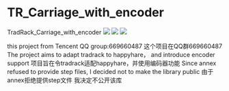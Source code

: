 # TR_Carriage_with_encoder
TradRack_Carriage_with_encoder
![](./images/0.png)
![](./images/1.png)
![](./images/2.png)

this project from Tencent QQ group:669660487
这个项目在QQ群669660487
The project aims to adapt tradrack to happyhare， and introduce encoder support
项目旨在令tradrack适配happyhare，并使用编码器功能
Since annex refused to provide step files, I decided not to make the library public
由于annex拒绝提供step文件 我决定不公开该库

